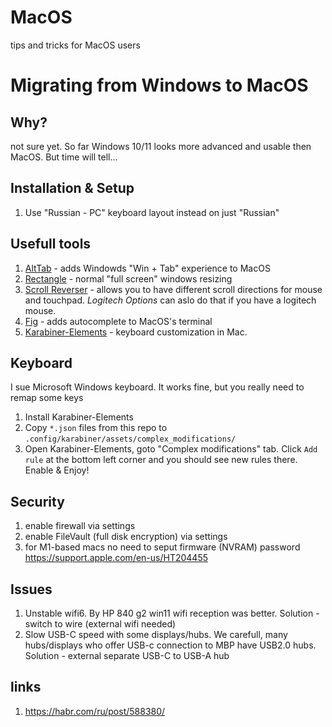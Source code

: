# MacOS
tips and tricks for MacOS users

# Migrating from Windows to MacOS
## Why?
not sure yet. So far Windows 10/11 looks more advanced and usable then MacOS. But time will tell...

## Installation & Setup
1. Use "Russian - PC" keyboard layout instead on just "Russian"

## Usefull tools
1. [AltTab](https://github.com/lwouis/alt-tab-macos) - adds Windowds "Win + Tab" experience to MacOS
2. [Rectangle](https://github.com/rxhanson/Rectangle) - normal "full screen" windows resizing 
3. [Scroll Reverser](https://github.com/pilotmoon/Scroll-Reverser) - allows you to have different scroll directions for mouse and touchpad. *Logitech Options* can aslo do that if you have a logitech mouse.
4. [Fig](https://github.com/withfig/autocomplete) - adds autocomplete to MacOS's terminal
5. [Karabiner-Elements](https://github.com/pqrs-org/Karabiner-Elements) - keyboard customization in Mac. 

## Keyboard
I sue Microsoft Windows keyboard. It works fine, but you really need to remap some keys
1. Install Karabiner-Elements
2. Copy ```*.json``` files from this repo to  ```.config/karabiner/assets/complex_modifications/```
3. Open Karabiner-Elements, goto "Complex modifications" tab. Click ```Add rule``` at the bottom left corner and you should see new rules there. Enable & Enjoy!

## Security
1. enable firewall via settings
2. enable FileVault (full disk encryption) via settings
3. for M1-based macs no need to seput firmware (NVRAM) password https://support.apple.com/en-us/HT204455

## Issues
1. Unstable wifi6. By HP 840 g2 win11 wifi reception was better. Solution - switch to wire (external wifi needed)
2. Slow USB-C speed with some displays/hubs. We carefull, many hubs/displays who offer USB-c connection to MBP have USB2.0 hubs. Solution - external separate USB-C to USB-A hub 

## links
1. https://habr.com/ru/post/588380/
